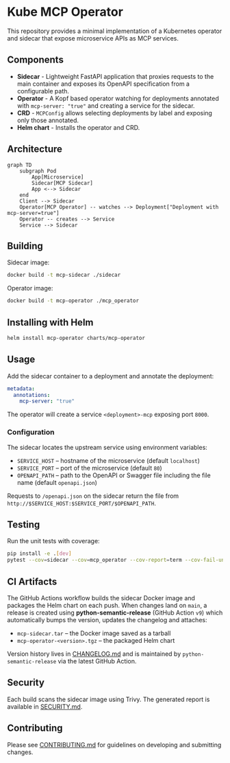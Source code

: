 # Kube MCP Operator

This repository provides a minimal implementation of a Kubernetes operator and sidecar that expose microservice APIs as MCP services.

## Components

- **Sidecar** - Lightweight FastAPI application that proxies requests to the main container and exposes its OpenAPI specification from a configurable path.
- **Operator** - A Kopf based operator watching for deployments annotated with `mcp-server: "true"` and creating a service for the sidecar.
- **CRD** - `MCPConfig` allows selecting deployments by label and exposing only those annotated.
- **Helm chart** - Installs the operator and CRD.

## Architecture

```mermaid
graph TD
    subgraph Pod
        App[Microservice]
        Sidecar[MCP Sidecar]
        App <--> Sidecar
    end
    Client --> Sidecar
    Operator[MCP Operator] -- watches --> Deployment["Deployment with mcp-server=true"]
    Operator -- creates --> Service
    Service --> Sidecar
```

## Building

Sidecar image:
```bash
docker build -t mcp-sidecar ./sidecar
```

Operator image:
```bash
docker build -t mcp-operator ./mcp_operator
```

## Installing with Helm

```bash
helm install mcp-operator charts/mcp-operator
```

## Usage

Add the sidecar container to a deployment and annotate the deployment:

```yaml
metadata:
  annotations:
    mcp-server: "true"
```

The operator will create a service `<deployment>-mcp` exposing port `8000`.

### Configuration

The sidecar locates the upstream service using environment variables:

- `SERVICE_HOST` – hostname of the microservice (default `localhost`)
- `SERVICE_PORT` – port of the microservice (default `80`)
- `OPENAPI_PATH` – path to the OpenAPI or Swagger file including the file name
  (default `openapi.json`)

Requests to `/openapi.json` on the sidecar return the file from
`http://$SERVICE_HOST:$SERVICE_PORT/$OPENAPI_PATH`.

## Testing

Run the unit tests with coverage:

```bash
pip install -e .[dev]
pytest --cov=sidecar --cov=mcp_operator --cov-report=term --cov-fail-under=80
```

## CI Artifacts

The GitHub Actions workflow builds the sidecar Docker image and packages the
Helm chart on each push. When changes land on `main`, a release is created using
**python-semantic-release** (GitHub Action `v9`) which automatically bumps the version, updates the
changelog and attaches:

- `mcp-sidecar.tar` – the Docker image saved as a tarball
- `mcp-operator-<version>.tgz` – the packaged Helm chart

Version history lives in [CHANGELOG.md](CHANGELOG.md) and is maintained by
`python-semantic-release` via the latest GitHub Action.

## Security

Each build scans the sidecar image using Trivy. The generated report is
available in [SECURITY.md](SECURITY.md).

## Contributing

Please see [CONTRIBUTING.md](CONTRIBUTING.md) for guidelines on developing and submitting changes.
